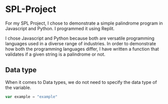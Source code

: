 # SPL-Project
For my SPL Project, I chose to demonstrate a simple palindrome program in Javascript and Python. I programmed it using Replit.

I chose Javascript and Python because both are versatile programming languages used in a diverse range of industries. In order to demonstrate how both the programming languages differ, I have written a function that validates if a given string is a palindrome or not. 

## Data type
When it comes to Data types, we do not need to specify the data type of the variable. 

```javascript
var example = "example"
```

